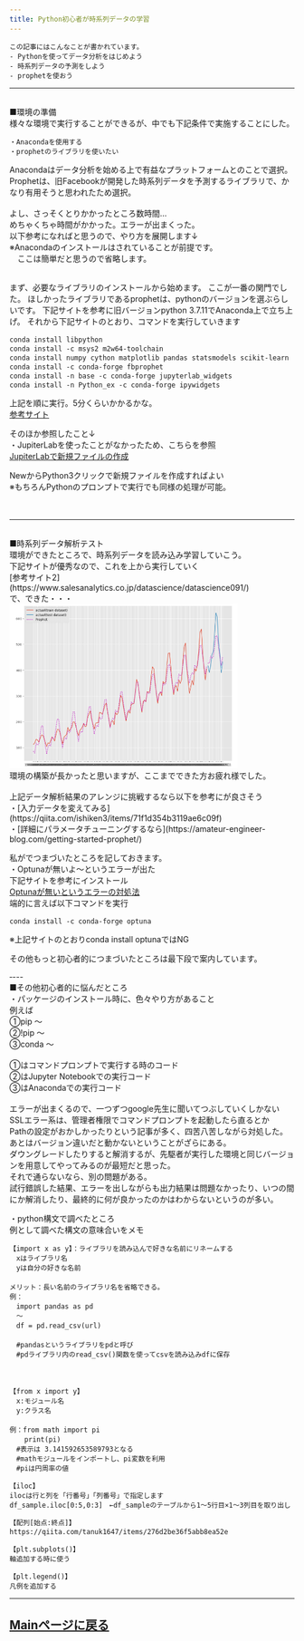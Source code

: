```yaml
---
title: Python初心者が時系列データの学習
---
```

<script async src="https://pagead2.googlesyndication.com/pagead/js/adsbygoogle.js?client=ca-pub-2844921131740253"
     crossorigin="anonymous"></script>
<!-- Global site tag (gtag.js) - Google Analytics -->
<script async src="https://www.googletagmanager.com/gtag/js?id=G-H1234VX5NE"></script>
<script>
  window.dataLayer = window.dataLayer || [];
  function gtag(){dataLayer.push(arguments);}
  gtag('js', new Date());

  gtag('config', 'G-H1234VX5NE');
</script>



```
この記事にはこんなことが書かれています。
- Pythonを使ってデータ分析をはじめよう
- 時系列データの予測をしよう
- prophetを使おう
```

----
 <br>
■環境の準備<br>
様々な環境で実行することができるが、中でも下記条件で実施することにした。 <br>

```
・Anacondaを使用する
・prophetのライブラリを使いたい
```

Anacondaはデータ分析を始める上で有益なプラットフォームとのことで選択。 <br>
Prophetは、旧Facebookが開発した時系列データを予測するライブラリで、かなり有用そうと思われたため選択。 <br> <br>
よし、さっそくとりかかったところ数時間… <br>
めちゃくちゃ時間がかかった。エラーが出まくった。 <br>
以下参考になればと思うので、やり方を展開します↓ <br>
※Anacondaのインストールはされていることが前提です。 <br>
　ここは簡単だと思うので省略します。 <br> <br>

まず、必要なライブラリのインストールから始めます。
ここが一番の関門でした。
ほしかったライブラリであるprophetは、pythonのバージョンを選ぶらしいです。
下記サイトを参考に旧バージョンpython 3.7.11でAnaconda上で立ち上げ。
それから下記サイトのとおり、コマンドを実行していきます <br>

```
conda install libpython
conda install -c msys2 m2w64-toolchain
conda install numpy cython matplotlib pandas statsmodels scikit-learn
conda install -c conda-forge fbprophet
conda install -n base -c conda-forge jupyterlab_widgets
conda install -n Python_ex -c conda-forge ipywidgets
```

上記を順に実行。5分くらいかかるかな。 <br>
[参考サイト](https://sukkiri.jp/technologies/ides/anaconda/%E6%9C%80%E6%96%B0%E7%89%88anaconda21%E5%B9%B45%E6%9C%8827%E6%97%A5%E7%8F%BE%E5%9C%A8%E3%81%ABpython3-7%E3%81%AE%E7%92%B0%E5%A2%83%E3%82%92%E4%BD%9C%E3%82%8Aprophet%E3%82%92%E3%82%A4%E3%83%B3.html) <br>

そのほか参照したこと↓ <br>
・JupiterLabを使ったことがなかったため、こちらを参照 <br>
[JupiterLabで新規ファイルの作成](https://udemy.benesse.co.jp/development/python-work/jupyter-notebook.html) <br>

NewからPython3クリックで新規ファイルを作成すればよい <br>
※もちろんPythonのプロンプトで実行でも同様の処理が可能。 <br>
<br>
<br>

----
 <br>
■時系列データ解析テスト<br>
環境ができたところで、時系列データを読み込み学習していこう。 <br>
下記サイトが優秀なので、これを上から実行していく <br>
[参考サイト2](https://www.salesanalytics.co.jp/datascience/datascience091/) <br>
で、できた・・・ <br>
<img src="../images/dataresult.png" width="80%"> 
 <br>
環境の構築が長かったと思いますが、ここまでできた方お疲れ様でした。 <br>

<br>
上記データ解析結果のアレンジに挑戦するなら以下を参考にが良さそう <br>
・[入力データを変えてみる](https://qiita.com/ishiken3/items/71f1d354b3119ae6c09f) <br>
・[詳細にパラメータチューニングするなら](https://amateur-engineer-blog.com/getting-started-prophet/) <br>


私がでつまづいたところを記しておきます。 <br>
・Optunaが無いよ～というエラーが出た <br>
下記サイトを参考にインストール <br>
[Optunaが無いというエラーの対処法](https://rin-effort.com/2019/12/30/machine-learning-7/) <br>
端的に言えば以下コマンドを実行 <br>
```
conda install -c conda-forge optuna
```
※上記サイトのとおりconda install optunaではNG <br>

その他もっと初心者的につまづいたところは最下段で案内しています。 <br>

‐---
 <br>
■その他初心者的に悩んだところ <br>
・パッケージのインストール時に、色々やり方があること <br>
例えば <br>
①pip ～ <br>
②!pip ～ <br>
③conda ～ <br>
 <br>
①はコマンドプロンプトで実行する時のコード <br>
②はJupyter Notebookでの実行コード <br>
③はAnacondaでの実行コード <br>
 <br>
エラーが出まくるので、一つずつgoogle先生に聞いてつぶしていくしかない <br>
SSLエラー系は、管理者権限でコマンドプロンプトを起動したら直るとか <br>
Pathの設定がおかしかったりという記事が多く、四苦八苦しながら対処した。 <br>
あとはバージョン違いだと動かないということがざらにある。 <br>
ダウングレードしたりすると解消するが、先駆者が実行した環境と同じバージョンを用意してやってみるのが最短だと思った。 <br>
それで通らないなら、別の問題がある。 <br>
試行錯誤した結果、エラーを出しながらも出力結果は問題なかったり、いつの間にか解消したり、最終的に何が良かったのかはわからないというのが多い。 <br>

・python構文で調べたところ <br>
例として調べた構文の意味合いをメモ <br>
```
【import x as y】：ライブラリを読み込んで好きな名前にリネームする
　xはライブラリ名
　yは自分の好きな名前
　
メリット：長い名前のライブラリ名を省略できる。
例：
　import pandas as pd
　～
　df = pd.read_csv(url)
　
　#pandasというライブラリをpdと呼び
　#pdライブラリ内のread_csv()関数を使ってcsvを読み込みdfに保存
```
　
```
【from x import y】
　x:モジュール名
　y:クラス名
　
例：from math import pi
　  print(pi)
　#表示は 3.141592653589793となる
　#mathモジュールをインポートし、pi変数を利用
　#piは円周率の値
```
```
【iloc】
ilocは行と列を「行番号」「列番号」で指定します
df_sample.iloc[0:5,0:3]　←df_sampleのテーブルから1～5行目×1～3列目を取り出し
```
```
【配列[始点:終点]】
https://qiita.com/tanuk1647/items/276d2be36f5abb8ea52e
```
```
【plt.subplots()】
軸追加する時に使う
```
```
【plt.legend()】
凡例を追加する
```

----


## [Mainページに戻る](https://kissshot-skup.github.io/webpage)

